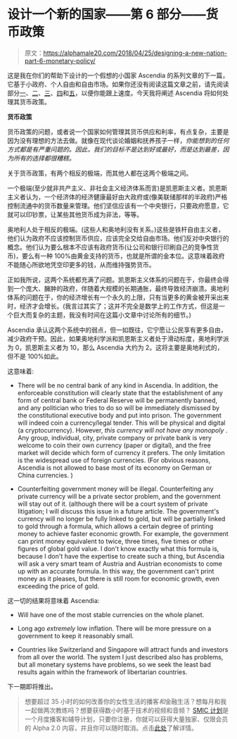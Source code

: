 # 设计一个新的国家——第 6 部分——货币政策

> 原文：<https://alphamale20.com/2018/04/25/designing-a-new-nation-part-6-monetary-policy/>

这是我在你们的帮助下设计的一个假想的小国家 Ascendia 的系列文章的下一篇，它基于小政府、个人自由和自由市场。如果你还没有阅读这篇文章之前，请先阅读部分[一](https://calebjonesblog.com/designing-new-nation-part-1/)、[二](https://calebjonesblog.com/designing-new-nation-part-2-government/)、[三](https://calebjonesblog.com/designing-a-new-nation-part-3-taxes/)、[四](https://calebjonesblog.com/designing-new-nation-part-4-foreign-policy/)和[五](https://calebjonesblog.com/designing-a-new-nation-part-5-the-military/)，以便你能跟上速度。今天我将阐述 Ascendia 将如何处理其货币政策。

**货币政策**

货币政策的问题，或者说一个国家如何管理其货币供应和利率，有点复杂，主要是因为没有理想的方法去做。就像在现代谈论婚姻和抚养孩子一样，*你能想到的任何方式都是有严重问题的。因此，我们的目标不是达到好或最好，而是达到最差，因为所有的选择都很糟糕。*

关于货币政策，有两个相反的极端，而其他人都在这两个极端之间。

一个极端(至少就非共产主义、非社会主义经济体系而言)是凯恩斯主义者。凯恩斯主义者认为，一个经济体的经济健康最好由大政府或(像美联储那样的半政府)严格控制流通中的货币数量来管理。他们坚信应该有一个中央银行，只要政府愿意，它就可以印钞票，让某些其他货币成为非法，等等。

奥地利人处于相反的极端。(这些人和奥地利没有关系。)这些是铁杆自由主义者，他们认为政府不应该控制货币供应，应该完全交给自由市场。他们反对中央银行的概念。他们认为要么根本不应该有政府货币(让公司和银行印刷自己的竞争性货币)，要么有一种 100%由黄金支持的货币，也就是所谓的金本位。这意味着政府不能随心所欲地凭空印更多的钱，从而维持强势货币。

正如我所说，这两个系统都充满了问题。凯恩斯主义体系的问题在于，你最终会得到一个庞大、臃肿的政府，伴随着大规模的长期通胀，最终导致经济崩溃。奥地利体系的问题在于，你的经济增长有一个永久的上限，只有当更多的黄金被开采出来时，经济才会增长。(我言过其实了；这并不完全是数学上的工作方式，但这是一个巨大而复杂的主题，我没有时间在这篇小文章中讨论所有的细节。)

Ascendia 承认这两个系统中的弱点，但一如既往，它宁愿让公民享有更多自由，减少政府干预。因此，如果奥地利学派和凯恩斯主义者处于滑动标度，奥地利学派为 0，凯恩斯主义者为 10，那么 Ascendia 大约为 2。这将主要是奥地利式的，但不是 100%如此。

这意味着:

*   There will be no central bank of any kind in Ascendia. In addition, the enforceable constitution will clearly state that the establishment of any form of central bank or Federal Reserve will be permanently banned, and any politician who tries to do so will be immediately dismissed by the constitutional executive body and put into prison. The government will indeed coin a currency/legal tender. This will be physical and digital (a cryptocurrency). However, *this currency will not have any monopoly* . Any group, individual, city, private company or private bank is very welcome to coin their own currency (paper or digital), and the free market will decide which form of currency it prefers. The only limitation is the widespread use of foreign currencies. (For obvious reasons, Ascendia is not allowed to base most of its economy on German or China currencies. )

*   Counterfeiting government money will be illegal. Counterfeiting any private currency will be a private sector problem, and the government will stay out of it. (although there will be a court system of private litigation; I will discuss this issue in a future article. The government's currency will no longer be fully linked to gold, but will be partially linked to gold through a formula, which allows a certain degree of printing money to achieve faster economic growth. For example, the government can print money equivalent to twice, three times, five times or other figures of global gold value. I don't know exactly what this formula is, because I don't have the expertise to create such a thing, but Ascendia will ask a very smart team of Austria and Austrian economists to come up with an accurate formula. In this way, the government can't print money as it pleases, but there is still room for economic growth, even exceeding the price of gold.

这一切的结果将意味着 Ascendia:

*   Will have one of the most stable currencies on the whole planet.

*   Long ago *extremely* low inflation. There will be more pressure on a government to keep it reasonably small.

*   Countries like Switzerland and Singapore will attract funds and investors from all over the world. The system I just described also has problems, but all monetary systems have problems, so we seek the least bad results again within the framework of libertarian countries.

下一期即将推出。

> 想要超过 35 小时的如何改善你的女性生活的播客*和*金融生活？想每月和我一起做两次教练吗？想要获得数小时基于技术的视频和音频？ [SMIC 计划](https://alphamale20.kartra.com/page/vIL17)是一个月度播客和辅导计划，只要你注册，你就可以获得大量独家、仅限会员的 Alpha 2.0 内容，并且你可以随时取消。点击[此处](https://alphamale20.kartra.com/page/vIL17)了解详情。
> 
> 